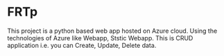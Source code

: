 # FRTp
This project is a python based web app hosted on Azure cloud. Using the technologies of Azure like Webapp, Ststic Webapp. This is CRUD application i.e. you can Create, Update, Delete data.
